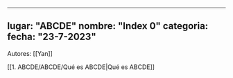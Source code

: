 
---
lugar: "ABCDE"
nombre: "Index 0"
categoria:
fecha: "23-7-2023"
---

Autores: [[Yan]]

[[1. ABCDE/ABCDE/Qué es ABCDE|Qué es ABCDE]]

